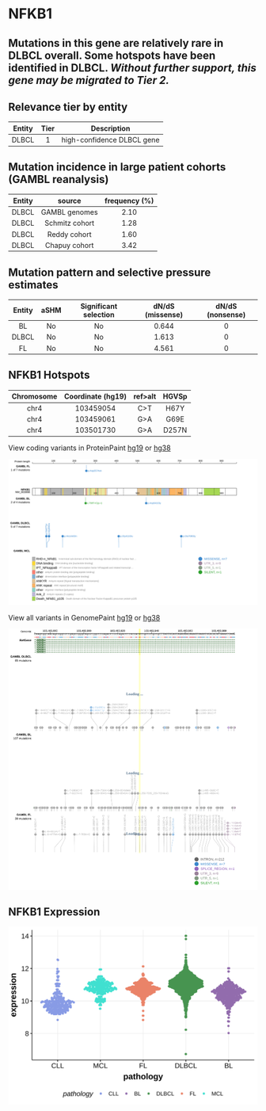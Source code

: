 # NFKB1
## Mutations in this gene are relatively rare in DLBCL overall. Some hotspots have been identified in DLBCL. *Without further support, this gene may be migrated to Tier 2.*

## Relevance tier by entity

|Entity|Tier|Description               |
|:------:|:----:|--------------------------|
|DLBCL |1   |high-confidence DLBCL gene|

## Mutation incidence in large patient cohorts (GAMBL reanalysis)

|Entity|source        |frequency (%)|
|:------:|:--------------:|:-------------:|
|DLBCL |GAMBL genomes |2.10         |
|DLBCL |Schmitz cohort|1.28         |
|DLBCL |Reddy cohort  |1.60         |
|DLBCL |Chapuy cohort |3.42         |

## Mutation pattern and selective pressure estimates

|Entity|aSHM|Significant selection|dN/dS (missense)|dN/dS (nonsense)|
|:------:|:----:|:---------------------:|:----------------:|:----------------:|
|BL    |No  |No                   |0.644           |0               |
|DLBCL |No  |No                   |1.613           |0               |
|FL    |No  |No                   |4.561           |0               |




 ## NFKB1 Hotspots

| Chromosome |Coordinate (hg19) | ref>alt | HGVSp | 
 | :---:| :---: | :--: | :---: |
| chr4 | 103459054 | C>T | H67Y |
| chr4 | 103459061 | G>A | G69E |
| chr4 | 103501730 | G>A | D257N |

View coding variants in ProteinPaint [hg19](https://morinlab.github.io/LLMPP/GAMBL/NFKB1_protein.html)  or [hg38](https://morinlab.github.io/LLMPP/GAMBL/NFKB1_protein_hg38.html)

![image](images/proteinpaint/NFKB1_NM_003998.svg)

View all variants in GenomePaint [hg19](https://morinlab.github.io/LLMPP/GAMBL/NFKB1.html)  or [hg38](https://morinlab.github.io/LLMPP/GAMBL/NFKB1_hg38.html)

![image](images/proteinpaint/NFKB1.svg)
## NFKB1 Expression
![image](images/gene_expression/NFKB1_by_pathology.svg)
